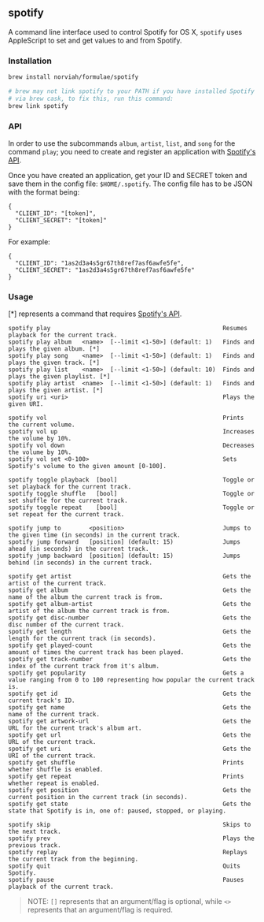 ## spotify

A command line interface used to control Spotify for OS X, `spotify` uses AppleScript to set and get values to and from Spotify.

### Installation

```bash
brew install norviah/formulae/spotify

# brew may not link spotify to your PATH if you have installed Spotify
# via brew cask, to fix this, run this command:
brew link spotify
```

### API

In order to use the subcommands `album`, `artist`, `list`, and `song` for the command `play`; you need to create and register an application with [Spotify's API](https://developer.spotify.com/my-applications/#!/applications/create).

Once you have created an application, get your ID and SECRET token and save them in the config file: `$HOME/.spotify`. The config file has to be JSON with the format being:

```
{
  "CLIENT_ID": "[token]",
  "CLIENT_SECRET": "[token]"
}
```

For example:

```
{
  "CLIENT_ID": "1as2d3a4s5gr67th8ref7asf6awfe5fe",
  "CLIENT_SECRET": "1as2d3a4s5gr67th8ref7asf6awfe5fe"
}
```

### Usage

[*] represents a command that requires [Spotify's API](https://developer.spotify.com/my-applications/#!/applications/create).

```
spotify play                                                 Resumes playback for the current track.
spotify play album   <name>  [--limit <1-50>] (default: 1)   Finds and plays the given album. [*]
spotify play song    <name>  [--limit <1-50>] (default: 1)   Finds and plays the given track. [*]
spotify play list    <name>  [--limit <1-50>] (default: 10)  Finds and plays the given playlist. [*]
spotify play artist  <name>  [--limit <1-50>] (default: 1)   Finds and plays the given artist. [*]
spotify uri <uri>                                            Plays the given URI.

spotify vol                                                  Prints the current volume.
spotify vol up                                               Increases the volume by 10%.
spotify vol down                                             Decreases the volume by 10%.
spotify vol set <0-100>                                      Sets Spotify's volume to the given amount [0-100].

spotify toggle playback  [bool]                              Toggle or set playback for the current track.
spotify toggle shuffle   [bool]                              Toggle or set shuffle for the current track.
spotify toggle repeat    [bool]                              Toggle or set repeat for the current track.

spotify jump to        <position>                            Jumps to the given time (in seconds) in the current track.
spotify jump forward   [position] (default: 15)              Jumps ahead (in seconds) in the current track.
spotify jump backward  [position] (default: 15)              Jumps behind (in seconds) in the current track.

spotify get artist                                           Gets the artist of the current track.
spotify get album                                            Gets the name of the album the current track is from.
spotify get album-artist                                     Gets the artist of the album the current track is from.
spotify get disc-number                                      Gets the disc number of the current track.
spotify get length                                           Gets the length for the current track (in seconds).
spotify get played-count                                     Gets the amount of times the current track has been played.
spotify get track-number                                     Gets the index of the current track from it's album.
spotify get popularity                                       Gets a value ranging from 0 to 100 representing how popular the current track is.
spotify get id                                               Gets the current track's ID.
spotify get name                                             Gets the name of the current track.
spotify get artwork-url                                      Gets the URL for the current track's album art.
spotify get url                                              Gets the URL of the current track.
spotify get uri                                              Gets the URI of the current track.
spotify get shuffle                                          Prints whether shuffle is enabled.
spotify get repeat                                           Prints whether repeat is enabled.
spotify get position                                         Gets the current position in the current track (in seconds).
spotify get state                                            Gets the state that Spotify is in, one of: paused, stopped, or playing.

spotify skip                                                 Skips to the next track.
spotify prev                                                 Plays the previous track.
spotify replay                                               Replays the current track from the beginning.
spotify quit                                                 Quits Spotify.
spotify pause                                                Pauses playback of the current track.
```

> NOTE: `[]` represents that an argument/flag is optional, while `<>` represents that an argument/flag is required.
